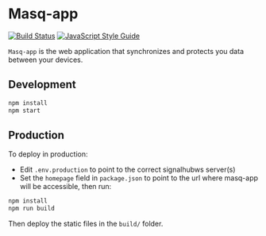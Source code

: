 # Masq-app

[![Build Status](https://travis-ci.org/QwantResearch/masq-app.svg?branch=master)](https://travis-ci.org/QwantResearch/masq-app)
[![JavaScript Style Guide](https://img.shields.io/badge/code_style-standard-brightgreen.svg)](https://standardjs.com)

`Masq-app` is the web application that synchronizes and protects you data between your devices.

## Development

```bash
npm install
npm start
```

## Production
To deploy in production:
- Edit `.env.production` to point to the correct signalhubws server(s)
- Set the `homepage` field in `package.json` to point to the url where masq-app will be accessible, then run:

```bash
npm install
npm run build
```

Then deploy the static files in the `build/` folder.
